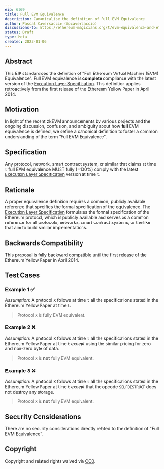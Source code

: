 ```yaml
---
eip: 6269
title: Full EVM Equivalence
description: Canonicalise the definition of Full EVM Equivalence
author: Pascal Caversaccio (@pcaversaccio)
discussions-to: https://ethereum-magicians.org/t/evm-equivalence-and-ethereum-stack-compatibility-definition-future-informational-eip/10044
status: Draft
type: Meta
created: 2023-01-06
---
```


## Abstract

This EIP standardises the definition of "Full Ethereum Virtual Machine (EVM) Equivalence". Full EVM equivalence is **complete** compliance with the latest version of the [Execution Layer Specification](https://github.com/ethereum/execution-specs/tree/24de2192e02bba11e61746aa9dee04d4e7a8b62e). This definition applies retroactively from the first release of the Ethereum Yellow Paper in April 2014.

## Motivation

In light of the recent zkEVM announcements by various projects and the ongoing discussion, confusion, and ambiguity about how **full** EVM equivalence is defined, we define a canonical definition to foster a common understanding of the term "Full EVM Equivalence".

## Specification

Any protocol, network, smart contract system, or similar that claims at time `t` full EVM equivalence MUST fully (=100%) comply with the latest [Execution Layer Specification](https://github.com/ethereum/execution-specs/tree/24de2192e02bba11e61746aa9dee04d4e7a8b62e) version at time `t`.

## Rationale

A proper equivalence definition requires a common, publicly available reference that specifies the formal specification of the equivalence. The [Execution Layer Specification](https://github.com/ethereum/execution-specs/tree/24de2192e02bba11e61746aa9dee04d4e7a8b62e) formulates the formal specification of the Ethereum protocol, which is publicly available and serves as a common reference for all protocols, networks, smart contract systems, or the like that aim to build similar implementations.

## Backwards Compatibility

This proposal is fully backward compatible until the first release of the Ethereum Yellow Paper in April 2014.

## Test Cases

### Example 1 ✅

_Assumption:_ A protocol `X` follows at time `t` all the specifications stated in the Ethereum Yellow Paper at time `t`.

> Protocol `X` is fully EVM equivalent.

### Example 2 ❌

_Assumption:_ A protocol `X` follows at time `t` all the specifications stated in the Ethereum Yellow Paper at time `t` _except_ using the similar pricing for zero and non-zero byte of data.

> Protocol `X` is **not** fully EVM equivalent.

### Example 3 ❌

_Assumption:_ A protocol `X` follows at time `t` all the specifications stated in the Ethereum Yellow Paper at time `t` _except_ that the opcode `SELFDESTRUCT` does not destroy any storage.

> Protocol `X` is **not** fully EVM equivalent.

## Security Considerations

There are no security considerations directly related to the definition of "Full EVM Equivalence".

## Copyright

Copyright and related rights waived via [CC0](../LICENSE.md).
